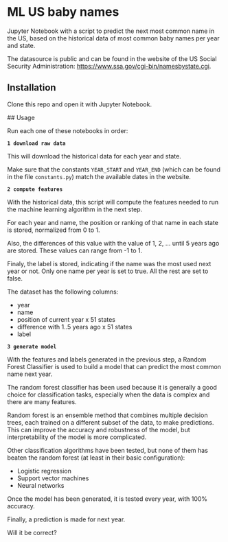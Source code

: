 # ML US baby names

Jupyter Notebook with a script to predict the next most common name in the US,
based on the historical data of most common baby names per year and state.

The datasource is public and can be found in the website of the US Social Security
Administration: <https://www.ssa.gov/cgi-bin/namesbystate.cgi>.

## Installation

Clone this repo and open it with Jupyter Notebook.

## Usage

Run each one of these notebooks in order:

**`1 download raw data`**

This will download the historical data for each year and state.

Make sure that the constants `YEAR_START` and `YEAR_END` (which can be found in the
file `constants.py`) match the available dates in the website.

**`2 compute features`**

With the historical data, this script will compute the features needed to run the machine learning
algorithm in the next step.

For each year and name, the position or ranking of that name in each state is stored,
normalized from 0 to 1.

Also, the differences of this value with the value of 1, 2, ... until 5 years ago are stored.
These values can range from -1 to 1.

Finaly, the label is stored, indicating if the name was the most used next year or not.
Only one name per year is set to true. All the rest are set to false.

The dataset has the following columns:

- year
- name
- position of current year x 51 states
- difference with 1..5 years ago x 51 states
- label

**`3 generate model`**

With the features and labels generated in the previous step, a Random Forest Classifier is used
to build a model that can predict the most common name next year.

The random forest classifier has been used because it is generally a good choice for classification tasks,
especially when the data is complex and there are many features.

Random forest is an ensemble method that combines multiple decision trees, each trained on a different
subset of the data, to make predictions. This can improve the accuracy and robustness of the model,
but interpretability of the model is more complicated.

Other classification algorithms have been tested, but none of them has beaten the random forest
(at least in their basic configuration):

- Logistic regression
- Support vector machines 
- Neural networks

Once the model has been generated, it is tested every year, with 100% accuracy.

Finally, a prediction is made for next year.

Will it be correct?
